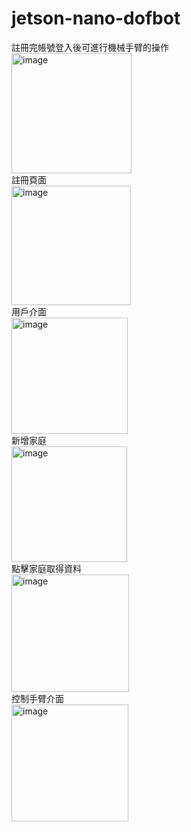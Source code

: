 # jetson-nano-dofbot
註冊完帳號登入後可進行機械手臂的操作  
<img width="192" alt="image" src="https://user-images.githubusercontent.com/88382512/168276189-19f4d329-999c-4016-9d55-44fb51487c51.png">  
註冊頁面  
<img width="191" alt="image" src="https://user-images.githubusercontent.com/88382512/168276227-38fe175e-3bed-415f-945a-b908ace40f49.png">  
用戶介面  
<img width="186" alt="image" src="https://user-images.githubusercontent.com/88382512/168276315-2638d579-9808-4874-a515-5933841b382e.png">  
新增家庭  
<img width="185" alt="image" src="https://user-images.githubusercontent.com/88382512/168276349-67f49493-aceb-4edb-a3e1-285112fc3bd4.png">  
點擊家庭取得資料  
<img width="188" alt="image" src="https://user-images.githubusercontent.com/88382512/168276417-6e9c421a-dac7-4dc5-96a9-00baecd41179.png">  
控制手臂介面  
<img width="187" alt="image" src="https://user-images.githubusercontent.com/88382512/168276478-c431c940-008b-4075-899d-efb5193a7822.png">
